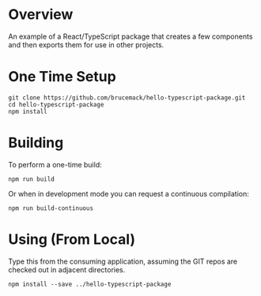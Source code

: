 Overview
========
An example of a React/TypeScript package that creates a few components
and then exports them for use in other projects.

One Time Setup
==============

    git clone https://github.com/brucemack/hello-typescript-package.git
    cd hello-typescript-package
    npm install

Building
========

To perform a one-time build:

    npm run build

Or when in development mode you can request a continuous compilation:

    npm run build-continuous

Using (From Local)
==================

Type this from the consuming application, assuming the GIT repos are checked
out in adjacent directories.

    npm install --save ../hello-typescript-package
